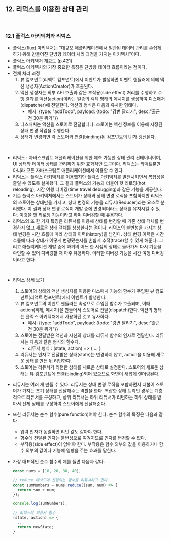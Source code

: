 ## 12. 리덕스를 이용한 상태 관리

<br>

### 12.1 플럭스 아키텍처와 리덕스

- 플럭스(flux) 아키텍처는 "대규모 애플리케이션에서 일관된 데이터 관리를 손쉽게 하기 위해 만들어진 단방향 데이터 처리 과정을 가지는 아키텍처"이다.
- 플럭스 아키텍처 개요도 (p.421)
- 플럭스 아키텍처의 가장 중요한 특징은 단방향 데이터 흐름이라는 점이다.
- 전체 처리 과정
  1. 뷰 컴포넌트(리액트 컴포넌트)에서 이벤트가 발생하면 이벤트 핸들러에 의해 액션 생성자(ActionCreator)가 호출된다.
  2. 액션 생성자는 외부 API 호출과 같은 부작용(side effect) 처리를 수행하고 수행 결과를 액션(action)이라는 일종의 객체 형태의 메시지를 생성하여 디스패처(dispatcher)에 전달한다. 액션의 형식은 다음과 유사한 형태다.
     - 예시: {type: "addTodo", payload: {todo: "강변 달리기", desc:"출근 전 30분 뛰기"}}
  3. 디스패처는 액션을 스토어로 전달합니다. 스토어는 액션 정보를 이용해 지정된 상태 변경 작업을 수행한다.
  4. 상태가 변경되면 각 스토어와 연결(binding)된 컴포넌트의 UI가 갱신된다.

<br>

- 리덕스 : 자바스크립트 애플리케이션을 위한 예측 가능한 상태 관리 컨테이너이며, UI 상태와 데이터 상태를 관리하기 위한 효과적인 도구이다. 리덕스는 리액트뿐만 아니라 모든 자바스크립트 애플리케이션에서 이용할 수 있다.
- 리덕스는 플럭스 아키텍처를 이용했지만 플럭스 아키텍처를 발전시키면서 복잡성을 줄일 수 있도록 설계됐다. 그 결과 플럭스의 기능과 더불어 핫 리로딩(hot reloading), 시간 여행 디버깅(time travel debugging)과 같은 기능을 제공한다.
- 기존 플럭스 아키텍처에서는 스토어가 상태와 상태 변경 로직을 포함하지만 리덕스의 스토어는 상태만을 가지고, 상태 변경의 기능을 리듀서(Reducer)라는 요소로 분리했다. 이 결과 상태 변경 로직이 개발 중에 변경되더라도 상태를 유지시킬 수 있다. 이것을 핫 리로딩 기능이라고 하며 디버깅할 때 유용하다.
- 리덕스의 또 한 가지 특징은 리듀서를 이용해 상태를 변경할 때 기존 상태 객체를 변경하지 않고 새로운 상태 객체를 생성한다는 점이다. 리덕스의 불변성을 가지는 상태 변경은 시간 흐름에 따라 상태의 이력(history)을 남긴다. 상태 변경 이력은 시간 흐름에 따라 상태가 어떻게 변경됐는지를 손쉽게 추적(trace)할 수 있게 해준다. 그리고 애플리케이션 개발 중에 과거의 어느 한 시점의 상태로 돌아가서 다시 기능을 확인할 수 있어 디버깅할 때 아주 유용하다. 이러한 디버깅 기능을 시간 여행 디버깅이라고 한다.

<br>

- 리덕스 상세 보기
  1. 스토어의 상태와 액션 생성자를 이용한 디스패치 기능의 함수가 주입된 뷰 컴포넌트(리액트 컴포넌트)에서 이벤트가 발생한다.
  2. 뷰 컴포넌트의 이벤트 핸들러는 속성으로 주입된 함수가 호출되며, 이때 action(객체, 메시지)을 만들어서 스토어로 전달(dispatch)한다. 액션의 형태는 플럭스 아키텍처에서 사용하던 것고 유사하다.
     - 예시: {type: "addTodo", payload: {todo: "강변 달리기", desc:"출근 전 30분 뛰기"}}
  3. 스토어는 전달받은 액션과 자신의 상태를 리듀서 함수의 인자로 전달한다. 리듀서는 다음과 같은 형식의 함수다.
     - 리듀서 형식 : (state, action) => { ... }
  4. 리듀서는 인자로 전달받은 상태(state)는 변경하지 않고, action을 이용해 새로운 상태를 만든 뒤 리턴한다.
  5. 스토어는 리듀서가 리턴한 상태를 새로운 상태로 설정한다. 스토어의 새로운 상태는 뷰 컴포넌트에 연결(binding)되어 있으므로 화면이 새롭게 렌더링된다.
- 리듀서는 여러 개 만들 수 있다. 리듀서는 상태 변경 로직을 포함하면서 더불어 스토어가 가지는 초기 상태를 전달해주는 역할을 한다. 복잡한 상태 트리인 경우는 계층적으로 리듀서를 구성하고, 상위 리듀서는 하위 리듀서가 리턴하는 하위 상태를 받아서 전체 상태를 구성하여 스토어에게 전달해준다.
- 또한 리듀서는 순수 함수(pure function)여야 한다. 순수 함수의 특징은 다음과 같다
  - 입력 인자가 동일하면 리턴 값도 같아야 한다.
  - 함수에 전달된 인자는 불변성으로 여겨지므로 인자를 변경할 수 없다.
  - 부작용(side effect)이 없어야 한다. 부작용은 함수 외부의 값을 이용하거나 함수 외부의 값이나 기능에 영향을 주는 효과를 말한다.
- 가장 대표적인 순수 함수의 예를 들면 다음과 같다.

  ```javascript
  const nums = [10, 20, 30, 40];

  // reduce 메서드에 전달되는 함수를 리듀서라고 한다.
  const sumNumbers = nums.reduce((sum, num) => {
    return sum + num;
  });

  console.log(sumNumbers);

  // 리덕스의 리듀서 함수
  (state, action) => {
    ...
    return newState;
  }
  ```

<br>
